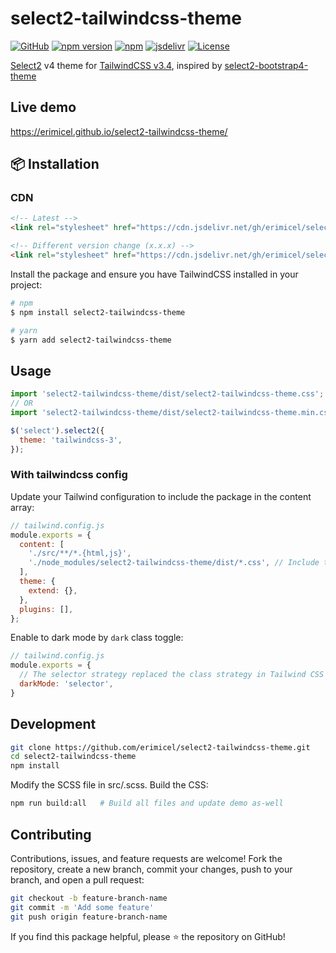 # select2-tailwindcss-theme

[![GitHub](https://img.shields.io/github/v/release/erimicel/select2-tailwindcss-theme?style=flat-square)](https://github.com/erimicel/select2-tailwindcss-theme)
[![npm version](https://img.shields.io/npm/v/select2-tailwindcss-theme?style=flat-square)](https://www.npmjs.com/package/select2-tailwindcss-theme)
[![npm](https://img.shields.io/npm/dm/select2-tailwindcss-theme?label=npm&style=flat-square)](https://www.npmjs.com/package/select2-tailwindcss-theme)
[![jsdelivr](https://data.jsdelivr.com/v1/package/gh/erimicel/select2-tailwindcss-theme/badge)](https://www.jsdelivr.com/package/gh/erimicel/select2-tailwindcss-theme)
[![License](https://img.shields.io/github/license/erimicel/select2-tailwindcss-theme?style=flat-square)](LICENSE)

[Select2](https://github.com/select2/select2) v4 theme for [TailwindCSS v3.4](https://tailwindcss.com/), inspired by [select2-bootstrap4-theme](https://github.com/ttskch/select2-bootstrap4-theme)

## Live demo

https://erimicel.github.io/select2-tailwindcss-theme/

## 📦 Installation

### CDN

```html
<!-- Latest -->
<link rel="stylesheet" href="https://cdn.jsdelivr.net/gh/erimicel/select2-tailwindcss-theme/dist/select2-tailwindcss-theme-plain.min.css">

<!-- Different version change (x.x.x) -->
<link rel="stylesheet" href="https://cdn.jsdelivr.net/gh/erimicel/select2-tailwindcss-theme@x.x.x/dist/select2-tailwindcss-theme-plain.min.css">
```

Install the package and ensure you have TailwindCSS installed in your project:

```bash
# npm
$ npm install select2-tailwindcss-theme

# yarn
$ yarn add select2-tailwindcss-theme
```

## Usage

```js
import 'select2-tailwindcss-theme/dist/select2-tailwindcss-theme.css'; // Regular version
// OR
import 'select2-tailwindcss-theme/dist/select2-tailwindcss-theme.min.css'; // Minified version
```

```js
$('select').select2({
  theme: 'tailwindcss-3',
});
```

### With tailwindcss config

Update your Tailwind configuration to include the package in the content array:

```js
// tailwind.config.js
module.exports = {
  content: [
    './src/**/*.{html,js}',
    './node_modules/select2-tailwindcss-theme/dist/*.css', // Include the package
  ],
  theme: {
    extend: {},
  },
  plugins: [],
};
```

Enable to dark mode by `dark` class toggle:
```js
// tailwind.config.js
module.exports = {
  // The selector strategy replaced the class strategy in Tailwind CSS v3.4.1.
  darkMode: 'selector',
}
```

## Development

```bash
git clone https://github.com/erimicel/select2-tailwindcss-theme.git
cd select2-tailwindcss-theme
npm install
```

Modify the SCSS file in src/.scss. Build the CSS:

```bash
npm run build:all   # Build all files and update demo as-well
```

## Contributing

Contributions, issues, and feature requests are welcome! Fork the repository, create a new branch, commit your changes, push to your branch, and open a pull request:

```bash
git checkout -b feature-branch-name
git commit -m 'Add some feature'
git push origin feature-branch-name
```

If you find this package helpful, please ⭐ the repository on GitHub!